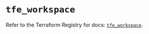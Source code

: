 # `tfe_workspace`

Refer to the Terraform Registry for docs: [`tfe_workspace`](https://registry.terraform.io/providers/hashicorp/tfe/0.51.1/docs/resources/workspace).
